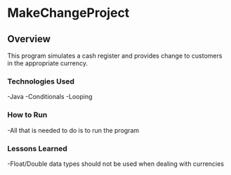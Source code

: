 # MakeChangeProject

## Overview

This program simulates a cash register and provides change to customers
in the appropriate currency.

### Technologies Used

-Java
-Conditionals
-Looping

### How to Run

-All that is needed to do is to run the program

### Lessons Learned

-Float/Double data types should not be used when dealing with currencies
